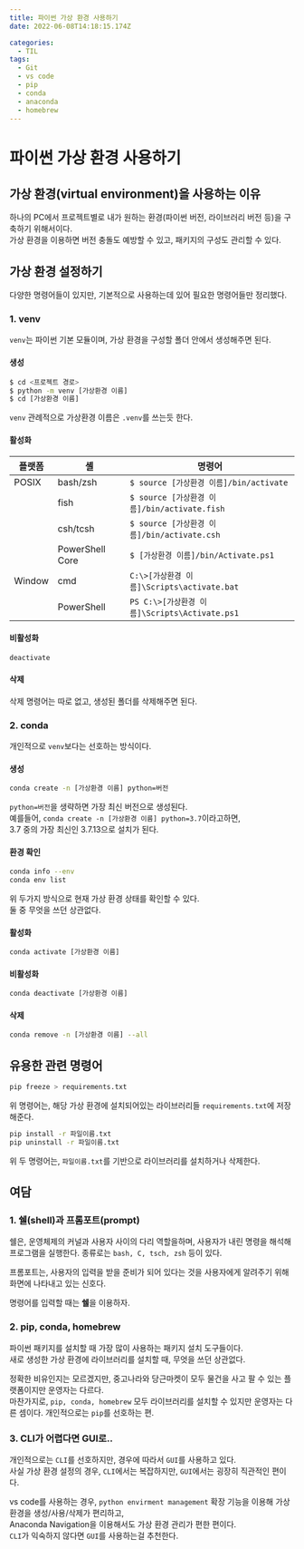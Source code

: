 ```yaml
---
title: 파이썬 가상 환경 사용하기
date: 2022-06-08T14:18:15.174Z

categories:
  - TIL
tags:
  - Git
  - vs code
  - pip
  - conda
  - anaconda
  - homebrew
---
```


# 파이썬 가상 환경 사용하기
## 가상 환경(virtual environment)을 사용하는 이유
하나의 PC에서 프로젝트별로 내가 원하는 환경(파이썬 버전, 라이브러리 버전 등)을 구축하기 위해서이다.  
가상 환경을 이용하면 버전 충돌도 예방할 수 있고, 패키지의 구성도 관리할 수 있다.

## 가상 환경 설정하기
다양한 명령어들이 있지만, 기본적으로 사용하는데 있어 필요한 명령어들만 정리했다.
### 1. venv
`venv`는 파이썬 기본 모듈이며, 가상 환경을 구성할 폴더 안에서 생성해주면 된다.  
#### 생성
```bash
$ cd <프로젝트 경로>
$ python -m venv [가상환경 이름]
$ cd [가상환경 이름]
```
`venv` 관례적으로 가상환경 이름은 `.venv`를 쓰는듯 한다.

#### 활성화
| 플랫폼 | 셸 | 명령어 |  
| --- | --- | --- |  
| POSIX | bash/zsh | `$ source [가상환경 이름]/bin/activate` |
|  | fish | `$ source [가상환경 이름]/bin/activate.fish` |
|  | csh/tcsh | `$ source [가상환경 이름]/bin/activate.csh` |
|  | PowerShell Core | `$ [가상환경 이름]/bin/Activate.ps1` |
| Window | cmd | `C:\>[가상환경 이름]\Scripts\activate.bat` |
|  | PowerShell | `PS C:\>[가상환경 이름]\Scripts\Activate.ps1`|

#### 비활성화
```bash
deactivate
```

#### 삭제
삭제 명령어는 따로 없고, 생성된 폴더를 삭제해주면 된다.

### 2. conda
개인적으로 `venv`보다는 선호하는 방식이다.  
#### 생성
```bash
conda create -n [가상환경 이름] python=버전
```
`python=버전`을 생략하면 가장 최신 버전으로 생성된다.  
예를들어, `conda create -n [가상환경 이름] python=3.7`이라고하면,  
3.7 중의 가장 최신인 3.7.13으로 설치가 된다.  

#### 환경 확인
```bash
conda info --env
conda env list
```
위 두가지 방식으로 현재 가상 환경 상태를 확인할 수 있다.  
둘 중 무엇을 쓰던 상관없다.  

#### 활성화
```bash
conda activate [가상환경 이름]
```

#### 비활성화
```bash
conda deactivate [가상환경 이름]
```

#### 삭제
```bash
conda remove -n [가상환경 이름] --all
```

## 유용한 관련 명령어
```bash
pip freeze > requirements.txt
```
위 명령어는, 해당 가상 환경에 설치되어있는 라이브러리들 `requirements.txt`에 저장해준다.  
```bash
pip install -r 파일이름.txt
pip uninstall -r 파일이름.txt
```
위 두 명령어는, `파일이름.txt`를 기반으로 라이브러리를 설치하거나 삭제한다.

## 여담
### 1. 쉘(shell)과 프롬포트(prompt)
쉘은, 운영체제의 커널과 사용자 사이의 다리 역할을하며, 사용자가 내린 명령을 해석해 프로그램을 실행한다. 종류로는 `bash, C, tsch, zsh` 등이 있다.  

프롬포트는, 사용자의 입력을 받을 준비가 되어 있다는 것을 사용자에게 알려주기 위해 화면에 나타내고 있는 신호다.  

명령어를 입력할 때는 **쉘**을 이용하자.

### 2. pip, conda, homebrew
파이썬 패키지를 설치할 때 가장 많이 사용하는 패키지 설치 도구들이다.  
새로 생성한 가상 환경에 라이브러리를 설치할 때, 무엇을 쓰던 상관없다.

정확한 비유인지는 모르겠지만, 중고나라와 당근마켓이 모두 물건을 사고 팔 수 있는 플랫폼이지만 운영자는 다르다.  
마찬가지로, `pip, conda, homebrew` 모두 라이브러리를 설치할 수 있지만 운영자는 다른 셈이다. 개인적으로는 `pip`를 선호하는 편.

### 3. CLI가 어렵다면 GUI로..
개인적으로는 `CLI`를 선호하지만, 경우에 따라서 `GUI`를 사용하고 있다.  
사실 가상 환경 설정의 경우, `CLI`에서는 복잡하지만, `GUI`에서는 굉장히 직관적인 편이다.  

vs code를 사용하는 경우, `python envirment management` 확장 기능을 이용해 가상 환경을 생성/사용/삭제가 편리하고,  
Anaconda Navigation을 이용해서도 가상 환경 관리가 편한 편이다.  
`CLI`가 익숙하지 않다면 `GUI`를 사용하는걸 추천한다.
